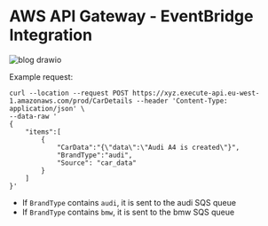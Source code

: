 # AWS API Gateway - EventBridge Integration

![blog drawio](https://github.com/lvthillo/aws-api-gateway-eventbridge/assets/14105387/2622dd0a-183e-48d3-b3f7-a7a3cf7c0e96)

Example request:
```
curl --location --request POST https://xyz.execute-api.eu-west-1.amazonaws.com/prod/CarDetails --header 'Content-Type: application/json' \
--data-raw '
{
    "items":[
        {
            "CarData":"{\"data\":\"Audi A4 is created\"}",
            "BrandType":"audi",
            "Source": "car_data"
        }
    ]
}'
```

* If `BrandType` contains `audi`, it is sent to the audi SQS queue
* If `BrandType` contains `bmw`, it is sent to the bmw SQS queue
